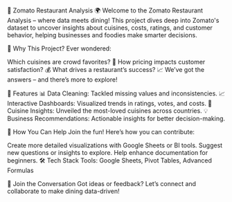 🍴 Zomato Restaurant Analysis 🌍
Welcome to the Zomato Restaurant Analysis – where data meets dining! This project dives deep into Zomato's dataset to uncover insights about cuisines, costs, ratings, and customer behavior, helping businesses and foodies make smarter decisions.

🌟 Why This Project?
Ever wondered:

Which cuisines are crowd favorites? 🍛
How pricing impacts customer satisfaction? 💰
What drives a restaurant’s success? 📈
We’ve got the answers – and there’s more to explore!

🚀 Features
📊 Data Cleaning: Tackled missing values and inconsistencies.
📈 Interactive Dashboards: Visualized trends in ratings, votes, and costs.
🍴 Cuisine Insights: Unveiled the most-loved cuisines across countries.
💡 Business Recommendations: Actionable insights for better decision-making.

🤝 How You Can Help
Join the fun! Here’s how you can contribute:

Create more detailed visualizations with Google Sheets or BI tools.
Suggest new questions or insights to explore.
Help enhance documentation for beginners.
🛠️ Tech Stack
Tools: Google Sheets, Pivot Tables, Advanced Formulas

🎉 Join the Conversation
Got ideas or feedback? Let’s connect and collaborate to make dining data-driven!

